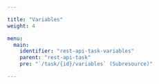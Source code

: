 ```yaml
---

title: "Variables"
weight: 4

menu:
  main:
    identifier: "rest-api-task-variables"
    parent: "rest-api-task"
    pre: "`/task/{id}/variables` (Subresource)"

---
```

